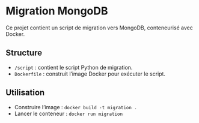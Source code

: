 # Migration MongoDB

Ce projet contient un script de migration vers MongoDB, conteneurisé avec Docker.

## Structure
- `/script` : contient le script Python de migration.
- `Dockerfile` : construit l’image Docker pour exécuter le script.

## Utilisation
- Construire l’image : `docker build -t migration .`
- Lancer le conteneur : `docker run migration`